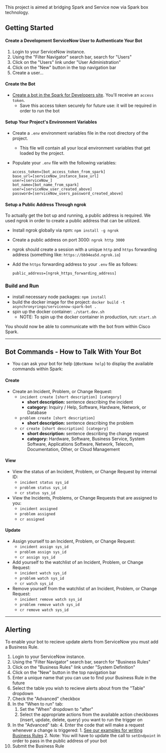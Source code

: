 This project is aimed at bridging Spark and Service now via Spark box technology.

## Getting Started

#### Create a Development ServiceNow User to Authenticate Your Bot
 1. Login to your ServiceNow instance.
 1. Using the "Filter Navigator" search bar, search for "Users"
 1. Click on the "Users" link under "User Administration"
 1. Click on the "New" button in the top navigation bar
 1. Create a user...


#### Create the Bot

 - [Create a bot in the Spark for Developers site](https://developer.ciscospark.com/add-bot.html). You'll receive an `access token`.
    - Save this access token securely for future use: it will be required in order to run the bot

#### Setup Your Project's Environment Variables
 - Create a `.env` environment variables file in the root directory of the project.
    - This file will contain all your local environment variables that get loaded by the project.
 - Populate your `.env` file with the following variables:

    ```
    access_token=[bot_access_token_from_spark]
    base_url=[serviceNow_instance_base_url]
    user=[serviceNow_]
    bot_name=[bot_name_from_spark]
    user=[serviceNow_user_created_above]
    password=[serviceNow_users_password_created_above]
    ```

#### Setup a Public Address Through ngrok

To actually get the bot up and running, a public address is required. We used ngrok in order to create a public address that can be utilized.

 - Install ngrok globally via npm: `npm install -g ngrok`
 - Create a public address on port 3000: `ngrok http 3000`
 - ngrok should create a session with a unique `http` and `https` forwarding address (something like: `https://bb94ea5d.ngrok.io`)
 - Add the `https` forwarding address to your `.env` file as follows:

    ```
    public_address=[ngrok_https_forwarding_address]
    ```

### Build and Run

 - install necessary node packages: `npm install`
 - build the docker image for the project: `docker build -t asynchronyringo/servicenow-spark-bot .`
 - spin up the docker container: `./start.dev.sh`
    - NOTE: To spin up the docker container in production, run: `start.sh`


You should now be able to communicate with the bot from within Cisco Spark.

---

## Bot Commands - How to Talk With Your Bot

- You can ask your bot for help (`@BotName help`) to display the available commands within Spark:

#### Create
* Create an Incident, Problem, or Change Request:
    * `incident create [short description] [category]`
        * **short description:** sentence describing the incident
        * **category:** Inquiry / Help, Software, Hardware, Network, or Database
    * `problem create [short description]`
        * **short description:** sentence describing the problem
    * `cr create [short description] [category]`
        * **short description:** sentence describing the change request
        * **category:** Hardware, Software, Business Service, System Software, Applications Software, Network, Telecom, Documentation, Other, or Cloud Management

#### View
* View the status of an Incident, Problem, or Change Request by internal ID:
    * `incident status sys_id`
    * `problem status sys_id`
    * `cr status sys_id`
* View the Incidents, Problems, or Change Requests that are assigned to you:
    * `incident assigned`
    * `problem assigned`
    * `cr assigned`

#### Update
* Assign yourself to an Incident, Problem, or Change Request:
    * `incident assign sys_id`
    * `problem assign sys_id`
    * `cr assign sys_id`
* Add yourself to the watchlist of an Incident, Problem, or Change Request:
    * `incident watch sys_id`
    * `problem watch sys_id`
    * `cr watch sys_id`
* Remove yourself from the watchlist of an Incident, Problem, or Change Request:
    * `incident remove watch sys_id`
    * `problem remove watch sys_id`
    * `cr remove watch sys_id`

---

## Alerting
To enable your bot to recieve update alerts from ServiceNow you must add a Business Rule.

1. Login to your ServiceNow instance.
1. Using the "Filter Navigator" search bar, search for "Business Rules"
1. Click on the "Business Rules" link under "System Definition"
2. Click on the "New" button in the top navigation bar
3. Enter a unique name that you can use to find your Business Rule in the future
4. Select the table you wish to recieve alerts about from the "Table" dropdown
1. Check the "Advanced" checkbox
1. In the "When to run" tab:
    1. Set the "When" dropdown to "after"
    2. Select the appropriate actions from the available action checkboxes (insert, update, delete, query) you want to run the trigger on
3. In the "Advanced" tab:
    4. Enter the code that will make a request whenever a change is triggered:
        1. [See our examples for writing Business Rules](https://gitlab.asynchrony.com/proj-1274/spark-botkit-servicenow/tree/master/docs)
        2. Note: You will have to update the call to `setEndpoint` in order to pass in the public address of your bot
1. Submit the Business Rule
